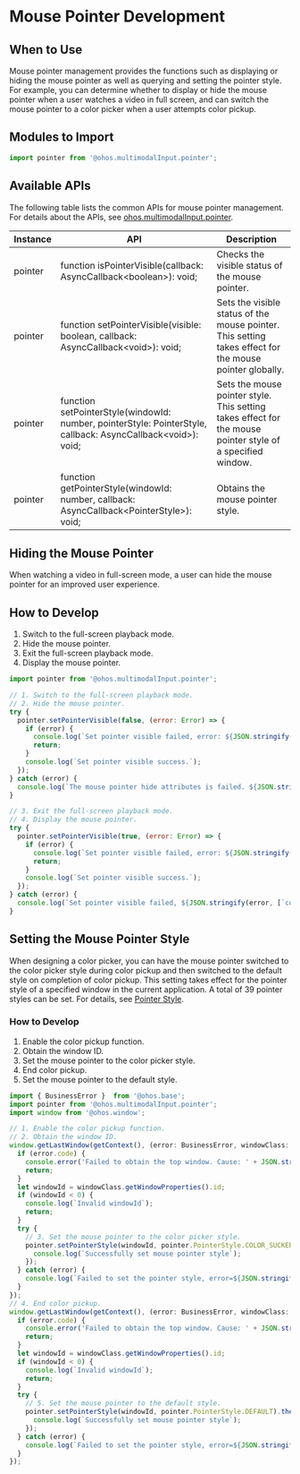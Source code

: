 # Mouse Pointer Development

## When to Use

Mouse pointer management provides the functions such as displaying or hiding the mouse pointer as well as querying and setting the pointer style. For example, you can determine whether to display or hide the mouse pointer when a user watches a video in full screen, and can switch the mouse pointer to a color picker when a user attempts color pickup.

## Modules to Import

```js
import pointer from '@ohos.multimodalInput.pointer';
```

## Available APIs

The following table lists the common APIs for mouse pointer management. For details about the APIs, see [ohos.multimodalInput.pointer](../reference/apis/js-apis-pointer.md).

| Instance | API                                                      | Description                                                        |
| ------- | ------------------------------------------------------------ | ------------------------------------------------------------ |
| pointer | function isPointerVisible(callback: AsyncCallback\<boolean>): void; | Checks the visible status of the mouse pointer.                                |
| pointer | function setPointerVisible(visible: boolean, callback: AsyncCallback\<void>): void; | Sets the visible status of the mouse pointer. This setting takes effect for the mouse pointer globally.|
| pointer | function setPointerStyle(windowId: number, pointerStyle: PointerStyle, callback: AsyncCallback\<void>): void; | Sets the mouse pointer style. This setting takes effect for the mouse pointer style of a specified window.        |
| pointer | function getPointerStyle(windowId: number, callback: AsyncCallback\<PointerStyle>): void; | Obtains the mouse pointer style.                                          |

## Hiding the Mouse Pointer

When watching a video in full-screen mode, a user can hide the mouse pointer for an improved user experience.

## How to Develop

1. Switch to the full-screen playback mode.
2. Hide the mouse pointer.
3. Exit the full-screen playback mode.
4. Display the mouse pointer.

```js
import pointer from '@ohos.multimodalInput.pointer';

// 1. Switch to the full-screen playback mode.
// 2. Hide the mouse pointer.
try {
  pointer.setPointerVisible(false, (error: Error) => {
    if (error) {
      console.log(`Set pointer visible failed, error: ${JSON.stringify(error, [`code`, `message`])}`);
      return;
    }
    console.log(`Set pointer visible success.`);
  });
} catch (error) {
  console.log(`The mouse pointer hide attributes is failed. ${JSON.stringify(error, [`code`, `message`])}`);
}

// 3. Exit the full-screen playback mode.
// 4. Display the mouse pointer.
try {
  pointer.setPointerVisible(true, (error: Error) => {
    if (error) {
      console.log(`Set pointer visible failed, error: ${JSON.stringify(error, [`code`, `message`])}`);
      return;
    }
    console.log(`Set pointer visible success.`);
  });
} catch (error) {
  console.log(`Set pointer visible failed, ${JSON.stringify(error, [`code`, `message`])}`);
}
```

## Setting the Mouse Pointer Style

When designing a color picker, you can have the mouse pointer switched to the color picker style during color pickup and then switched to the default style on completion of color pickup. This setting takes effect for the pointer style of a specified window in the current application. A total of 39 pointer styles can be set. For details, see [Pointer Style](../reference/apis/js-apis-pointer.md#pointerstyle9).

### How to Develop

1. Enable the color pickup function.
2. Obtain the window ID.
3. Set the mouse pointer to the color picker style.
4. End color pickup.
5. Set the mouse pointer to the default style.

```js
import { BusinessError }  from '@ohos.base';
import pointer from '@ohos.multimodalInput.pointer';
import window from '@ohos.window';

// 1. Enable the color pickup function.
// 2. Obtain the window ID.
window.getLastWindow(getContext(), (error: BusinessError, windowClass: window.Window) => {
  if (error.code) {
    console.error('Failed to obtain the top window. Cause: ' + JSON.stringify(error));
    return;
  }
  let windowId = windowClass.getWindowProperties().id;
  if (windowId < 0) {
    console.log(`Invalid windowId`);
    return;
  }
  try {
    // 3. Set the mouse pointer to the color picker style.
    pointer.setPointerStyle(windowId, pointer.PointerStyle.COLOR_SUCKER).then(() => {
      console.log(`Successfully set mouse pointer style`);
    });
  } catch (error) {
    console.log(`Failed to set the pointer style, error=${JSON.stringify(error)}, msg=${JSON.stringify(`message`)}`);
  }
});
// 4. End color pickup.
window.getLastWindow(getContext(), (error: BusinessError, windowClass: window.Window) => {
  if (error.code) {
    console.error('Failed to obtain the top window. Cause: ' + JSON.stringify(error));
    return;
  }
  let windowId = windowClass.getWindowProperties().id;
  if (windowId < 0) {
    console.log(`Invalid windowId`);
    return;
  }
  try {
    // 5. Set the mouse pointer to the default style.
    pointer.setPointerStyle(windowId, pointer.PointerStyle.DEFAULT).then(() => {
      console.log(`Successfully set mouse pointer style`);
    });
  } catch (error) {
    console.log(`Failed to set the pointer style, error=${JSON.stringify(error)}, msg=${JSON.stringify(`message`)}`);
  }
});
```
